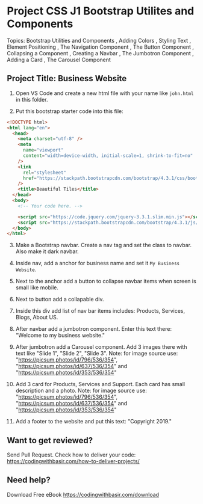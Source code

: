 # Project CSS J1 Bootstrap Utilites and Components

Topics: Bootstrap Utilities and Components
, Adding Colors
, Styling Text
, Element Positioning
, The Navigation Component
, The Button Component
, Collapsing a Component
, Creating a Navbar
, The Jumbotron Component
, Adding a Card
, The Carousel Component

## Project Title: Business Website

1. Open VS Code and create a new html file with your name like `john.html` in this folder.

2. Put this bootstrap starter code into this file:

```html
<!DOCTYPE html>
<html lang="en">
  <head>
    <meta charset="utf-8" />
    <meta
      name="viewport"
      content="width=device-width, initial-scale=1, shrink-to-fit=no"
    />
    <link
      rel="stylesheet"
      href="https://stackpath.bootstrapcdn.com/bootstrap/4.3.1/css/bootstrap.min.css"
    />
    <title>Beautiful Tiles</title>
  </head>
  <body>
    <!-- Your code here. -->

    <script src="https://code.jquery.com/jquery-3.3.1.slim.min.js"></script>
    <script src="https://stackpath.bootstrapcdn.com/bootstrap/4.3.1/js/bootstrap.min.js"></script>
  </body>
</html>
```

3. Make a Bootstrap navbar. Create a nav tag and set the class to navbar. Also make it dark navbar.

4. Inside nav, add a anchor for business name and set it `My Business Website`.

5. Next to the anchor add a button to collapse navbar items when screen is small like mobile.

6. Next to button add a collapable div.

7. Inside this div add list of nav bar items includes: Products, Services, Blogs, About US.

8. After navbar add a jumbotron component. Enter this text there: "Welcome to my business website."

9. After jumbotron add a Carousel component. Add 3 images there with text like "Slide 1", "Slide 2", "Slide 3".
   Note: for image source use: "https://picsum.photos/id/796/536/354", "https://picsum.photos/id/637/536/354" and "https://picsum.photos/id/353/536/354"

10. Add 3 card for Products, Services and Support. Each card has small description and a photo.
    Note: for image source use: "https://picsum.photos/id/796/536/354", "https://picsum.photos/id/637/536/354" and "https://picsum.photos/id/353/536/354"

11. Add a footer to the website and put this text: "Copyright 2019."

## Want to get reviewed?

Send Pull Request. Check how to deliver your code: https://codingwithbasir.com/how-to-deliver-projects/

## Need help?

Download Free eBook https://codingwithbasir.com/download
